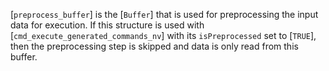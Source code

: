 [`preprocess_buffer`] is the [`Buffer`] that is used for
preprocessing the input data for execution.
If this structure is used with [`cmd_execute_generated_commands_nv`]
with its `isPreprocessed` set to [`TRUE`], then the preprocessing
step is skipped and data is only read from this buffer.